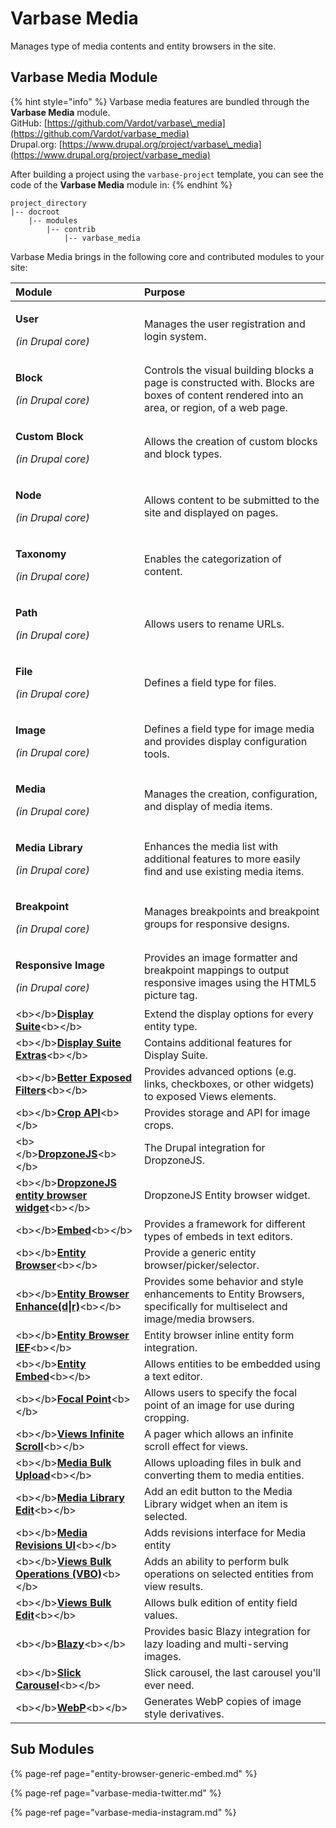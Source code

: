 # Varbase Media

Manages type of media contents and entity browsers in the site.

## Varbase Media Module

{% hint style="info" %}
Varbase media features are bundled through the **Varbase Media** module.  
GitHub: [https://github.com/Vardot/varbase\_media](https://github.com/Vardot/varbase_media)  
Drupal.org: [https://www.drupal.org/project/varbase\_media](https://www.drupal.org/project/varbase_media)

After building a project using the `varbase-project` template, you can see the code of the **Varbase Media** module in:
{% endhint %}

```text
project_directory
|-- docroot
    |-- modules
        |-- contrib
            |-- varbase_media
```

Varbase Media brings in the following core and contributed modules to your site:

<table>
  <thead>
    <tr>
      <th style="text-align:left">Module</th>
      <th style="text-align:left">Purpose</th>
    </tr>
  </thead>
  <tbody>
    <tr>
      <td style="text-align:left">
        <p><b>User</b>
        </p>
        <p><em>(in Drupal core)</em>
        </p>
      </td>
      <td style="text-align:left">Manages the user registration and login system.</td>
    </tr>
    <tr>
      <td style="text-align:left">
        <p><b>Block</b>
        </p>
        <p><em>(in Drupal core)</em>
        </p>
      </td>
      <td style="text-align:left">Controls the visual building blocks a page is constructed with. Blocks
        are boxes of content rendered into an area, or region, of a web page.</td>
    </tr>
    <tr>
      <td style="text-align:left">
        <p><b>Custom Block</b>
        </p>
        <p><em>(in Drupal core)</em>
        </p>
      </td>
      <td style="text-align:left">Allows the creation of custom blocks and block types.</td>
    </tr>
    <tr>
      <td style="text-align:left">
        <p><b>Node</b>
        </p>
        <p><em>(in Drupal core)</em>
        </p>
      </td>
      <td style="text-align:left">Allows content to be submitted to the site and displayed on pages.</td>
    </tr>
    <tr>
      <td style="text-align:left">
        <p><b>Taxonomy</b>
        </p>
        <p><em>(in Drupal core)</em>
        </p>
      </td>
      <td style="text-align:left">Enables the categorization of content.</td>
    </tr>
    <tr>
      <td style="text-align:left">
        <p><b>Path</b>
        </p>
        <p><em>(in Drupal core)</em>
        </p>
      </td>
      <td style="text-align:left">Allows users to rename URLs.</td>
    </tr>
    <tr>
      <td style="text-align:left">
        <p><b>File</b>
        </p>
        <p><em>(in Drupal core)</em>
        </p>
      </td>
      <td style="text-align:left">Defines a field type for files.</td>
    </tr>
    <tr>
      <td style="text-align:left">
        <p><b>Image</b>
        </p>
        <p><em>(in Drupal core)</em>
        </p>
      </td>
      <td style="text-align:left">Defines a field type for image media and provides display configuration
        tools.</td>
    </tr>
    <tr>
      <td style="text-align:left">
        <p><b>Media</b>
        </p>
        <p><em>(in Drupal core)</em>
        </p>
      </td>
      <td style="text-align:left">Manages the creation, configuration, and display of media items.</td>
    </tr>
    <tr>
      <td style="text-align:left">
        <p><b>Media Library</b>
        </p>
        <p><em>(in Drupal core)</em>
        </p>
      </td>
      <td style="text-align:left">Enhances the media list with additional features to more easily find and
        use existing media items.</td>
    </tr>
    <tr>
      <td style="text-align:left">
        <p><b>Breakpoint</b>
        </p>
        <p><em>(in Drupal core)</em>
        </p>
      </td>
      <td style="text-align:left">Manages breakpoints and breakpoint groups for responsive designs.</td>
    </tr>
    <tr>
      <td style="text-align:left">
        <p><b>Responsive Image</b>
        </p>
        <p><em>(in Drupal core)</em>
        </p>
      </td>
      <td style="text-align:left">Provides an image formatter and breakpoint mappings to output responsive
        images using the HTML5 picture tag.</td>
    </tr>
    <tr>
      <td style="text-align:left">&lt;b&gt;&lt;/b&gt;<a href="https://www.drupal.org/project/ds"><b>Display Suite</b></a>&lt;b&gt;&lt;/b&gt;</td>
      <td
      style="text-align:left">Extend the display options for every entity type.</td>
    </tr>
    <tr>
      <td style="text-align:left">&lt;b&gt;&lt;/b&gt;<a href="https://www.drupal.org/project/ds"><b>Display Suite Extras</b></a>&lt;b&gt;&lt;/b&gt;</td>
      <td
      style="text-align:left">Contains additional features for Display Suite.</td>
    </tr>
    <tr>
      <td style="text-align:left">&lt;b&gt;&lt;/b&gt;<a href="https://www.drupal.org/project/better_exposed_filters"><b>Better Exposed Filters</b></a>&lt;b&gt;&lt;/b&gt;</td>
      <td
      style="text-align:left">Provides advanced options (e.g. links, checkboxes, or other widgets) to
        exposed Views elements.</td>
    </tr>
    <tr>
      <td style="text-align:left">&lt;b&gt;&lt;/b&gt;<a href="https://www.drupal.org/project/crop"><b>Crop API</b></a>&lt;b&gt;&lt;/b&gt;</td>
      <td
      style="text-align:left">Provides storage and API for image crops.</td>
    </tr>
    <tr>
      <td style="text-align:left">&lt;b&gt;&lt;/b&gt;<a href="https://www.drupal.org/project/dropzonejs"><b>DropzoneJS</b></a>&lt;b&gt;&lt;/b&gt;</td>
      <td
      style="text-align:left">The Drupal integration for DropzoneJS.</td>
    </tr>
    <tr>
      <td style="text-align:left">&lt;b&gt;&lt;/b&gt;<a href="https://www.drupal.org/project/dropzonejs"><b>DropzoneJS entity browser widget</b></a>&lt;b&gt;&lt;/b&gt;</td>
      <td
      style="text-align:left">DropzoneJS Entity browser widget.</td>
    </tr>
    <tr>
      <td style="text-align:left">&lt;b&gt;&lt;/b&gt;<a href="https://www.drupal.org/project/embed"><b>Embed</b></a>&lt;b&gt;&lt;/b&gt;</td>
      <td
      style="text-align:left">Provides a framework for different types of embeds in text editors.</td>
    </tr>
    <tr>
      <td style="text-align:left">&lt;b&gt;&lt;/b&gt;<a href="https://www.drupal.org/project/entity_browser"><b>Entity Browser</b></a>&lt;b&gt;&lt;/b&gt;</td>
      <td
      style="text-align:left">Provide a generic entity browser/picker/selector.</td>
    </tr>
    <tr>
      <td style="text-align:left">&lt;b&gt;&lt;/b&gt;<a href="https://www.drupal.org/project/entity_browser_enhanced"><b>Entity Browser Enhance(d|r)</b></a>&lt;b&gt;&lt;/b&gt;</td>
      <td
      style="text-align:left">Provides some behavior and style enhancements to Entity Browsers, specifically
        for multiselect and image/media browsers.</td>
    </tr>
    <tr>
      <td style="text-align:left">&lt;b&gt;&lt;/b&gt;<a href="https://www.drupal.org/project/entity_browser"><b>Entity Browser IEF</b></a>&lt;b&gt;&lt;/b&gt;</td>
      <td
      style="text-align:left">Entity browser inline entity form integration.</td>
    </tr>
    <tr>
      <td style="text-align:left">&lt;b&gt;&lt;/b&gt;<a href="https://www.drupal.org/project/entity_embed"><b>Entity Embed</b></a>&lt;b&gt;&lt;/b&gt;</td>
      <td
      style="text-align:left">Allows entities to be embedded using a text editor.</td>
    </tr>
    <tr>
      <td style="text-align:left">&lt;b&gt;&lt;/b&gt;<a href="https://www.drupal.org/project/focal_point"><b>Focal Point</b></a>&lt;b&gt;&lt;/b&gt;</td>
      <td
      style="text-align:left">Allows users to specify the focal point of an image for use during cropping.</td>
    </tr>
    <tr>
      <td style="text-align:left">&lt;b&gt;&lt;/b&gt;<a href="https://www.drupal.org/project/views_infinite_scroll"><b>Views Infinite Scroll</b></a>&lt;b&gt;&lt;/b&gt;</td>
      <td
      style="text-align:left">A pager which allows an infinite scroll effect for views.</td>
    </tr>
    <tr>
      <td style="text-align:left">&lt;b&gt;&lt;/b&gt;<a href="https://www.drupal.org/project/media_bulk_upload"><b>Media Bulk Upload</b></a>&lt;b&gt;&lt;/b&gt;</td>
      <td
      style="text-align:left">Allows uploading files in bulk and converting them to media entities.</td>
    </tr>
    <tr>
      <td style="text-align:left">&lt;b&gt;&lt;/b&gt;<a href="https://www.drupal.org/project/media_library_edit"><b>Media Library Edit</b></a>&lt;b&gt;&lt;/b&gt;</td>
      <td
      style="text-align:left">Add an edit button to the Media Library widget when an item is selected.</td>
    </tr>
    <tr>
      <td style="text-align:left">&lt;b&gt;&lt;/b&gt;<a href="https://www.drupal.org/project/media_revisions_ui"><b>Media Revisions UI</b></a>&lt;b&gt;&lt;/b&gt;</td>
      <td
      style="text-align:left">Adds revisions interface for Media entity</td>
    </tr>
    <tr>
      <td style="text-align:left">&lt;b&gt;&lt;/b&gt;<a href="https://www.drupal.org/project/views_bulk_operations"><b>Views Bulk Operations (VBO)</b></a>&lt;b&gt;&lt;/b&gt;</td>
      <td
      style="text-align:left">Adds an ability to perform bulk operations on selected entities from view
        results.</td>
    </tr>
    <tr>
      <td style="text-align:left">&lt;b&gt;&lt;/b&gt;<a href="https://www.drupal.org/project/views_bulk_edit"><b>Views Bulk Edit</b></a>&lt;b&gt;&lt;/b&gt;</td>
      <td
      style="text-align:left">Allows bulk edition of entity field values.</td>
    </tr>
    <tr>
      <td style="text-align:left">&lt;b&gt;&lt;/b&gt;<a href="https://www.drupal.org/project/blazy"><b>Blazy</b></a>&lt;b&gt;&lt;/b&gt;</td>
      <td
      style="text-align:left">Provides basic Blazy integration for lazy loading and multi-serving images.</td>
    </tr>
    <tr>
      <td style="text-align:left">&lt;b&gt;&lt;/b&gt;<a href="https://www.drupal.org/project/slick"><b>Slick Carousel</b></a>&lt;b&gt;&lt;/b&gt;</td>
      <td
      style="text-align:left">Slick carousel, the last carousel you&apos;ll ever need.</td>
    </tr>
    <tr>
      <td style="text-align:left">&lt;b&gt;&lt;/b&gt;<a href="https://www.drupal.org/project/webp"><b>WebP</b></a>&lt;b&gt;&lt;/b&gt;</td>
      <td
      style="text-align:left">Generates WebP copies of image style derivatives.</td>
    </tr>
  </tbody>
</table>

## Sub Modules

{% page-ref page="entity-browser-generic-embed.md" %}

{% page-ref page="varbase-media-twitter.md" %}

{% page-ref page="varbase-media-instagram.md" %}







